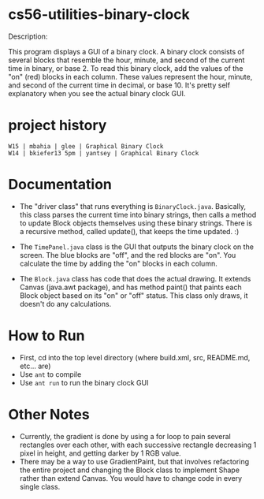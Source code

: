 cs56-utilities-binary-clock
===========================

Description:

This program displays a GUI of a binary clock. A binary clock consists of several blocks that resemble the hour, minute, and second of the current time in binary, or base 2. To read this binary clock, add the values of the "on" (red) blocks in each column. These values represent the hour, minute, and second of the current time in decimal, or base 10. It's pretty self explanatory when you see the actual binary clock GUI.

project history
===============
```
W15 | mbahia | glee | Graphical Binary Clock
W14 | bkiefer13 5pm | yantsey | Graphical Binary Clock
```



Documentation
=============
* The "driver class" that runs everything is `BinaryClock.java`. Basically, this class parses the current time into binary strings, then calls a method to update Block objects themselves using these binary strings. There is a recursive method, called update(), that keeps the time updated. :)

* The `TimePanel.java` class is the GUI that outputs the binary clock on the screen. The blue blocks are "off", and the red blocks are "on". You calculate the time by adding the "on" blocks in each column.

* The `Block.java` class has code that does the actual drawing. It extends Canvas (java.awt package), and has method paint() that paints each Block object based on its "on" or "off" status. This class only draws, it doesn't do any calculations.

How to Run
==========

* First, cd into the top level directory (where build.xml, src, README.md, etc... are)
* Use `ant` to compile
* Use `ant run` to run the binary clock GUI

Other Notes
=

* Currently, the gradient is done by using a for loop to pain several rectangles over each other, with each successive rectangle decreasing 1 pixel in height, and getting darker by 1 RGB value.
* There may be a way to use GradientPaint, but that involves refactoring the entire project and changing the Block class to implement Shape rather than extend Canvas. You would have to change code in every single class.
